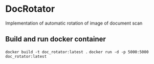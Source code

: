 # DocRotator
Implementation of automatic rotation of image of document scan

## Build and run docker container
`docker build -t doc_rotator:latest .`
`docker run -d -p 5000:5000 doc_rotator:latest`